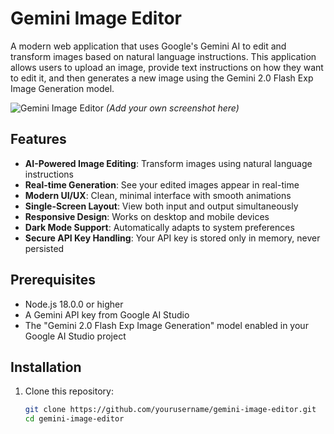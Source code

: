 # Gemini Image Editor

A modern web application that uses Google's Gemini AI to edit and transform images based on natural language instructions. This application allows users to upload an image, provide text instructions on how they want to edit it, and then generates a new image using the Gemini 2.0 Flash Exp Image Generation model.

![Gemini Image Editor](https://example.com/screenshot.png) *(Add your own screenshot here)*

## Features

- **AI-Powered Image Editing**: Transform images using natural language instructions
- **Real-time Generation**: See your edited images appear in real-time
- **Modern UI/UX**: Clean, minimal interface with smooth animations
- **Single-Screen Layout**: View both input and output simultaneously
- **Responsive Design**: Works on desktop and mobile devices
- **Dark Mode Support**: Automatically adapts to system preferences
- **Secure API Key Handling**: Your API key is stored only in memory, never persisted

## Prerequisites

- Node.js 18.0.0 or higher
- A Gemini API key from Google AI Studio
- The "Gemini 2.0 Flash Exp Image Generation" model enabled in your Google AI Studio project

## Installation

1. Clone this repository:
   ```bash
   git clone https://github.com/yourusername/gemini-image-editor.git
   cd gemini-image-editor
